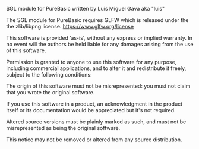 SGL module for PureBasic
written by Luis Miguel Gava aka "luis"

The SGL module for PureBasic requires GLFW which is released under the the zlib/libpng license.
https://www.glfw.org/license

This software is provided ‘as-is’, without any express or implied warranty. 
In no event will the authors be held liable for any damages arising from the use of this software.

Permission is granted to anyone to use this software for any purpose, including commercial applications, 
and to alter it and redistribute it freely, subject to the following conditions:

The origin of this software must not be misrepresented: you must not claim that you wrote the original software. 

If you use this software in a product, an acknowledgment in the product itself or its documentation would be appreciated but it's not required.

Altered source versions must be plainly marked as such, and must not be misrepresented as being the original software.

This notice may not be removed or altered from any source distribution.
